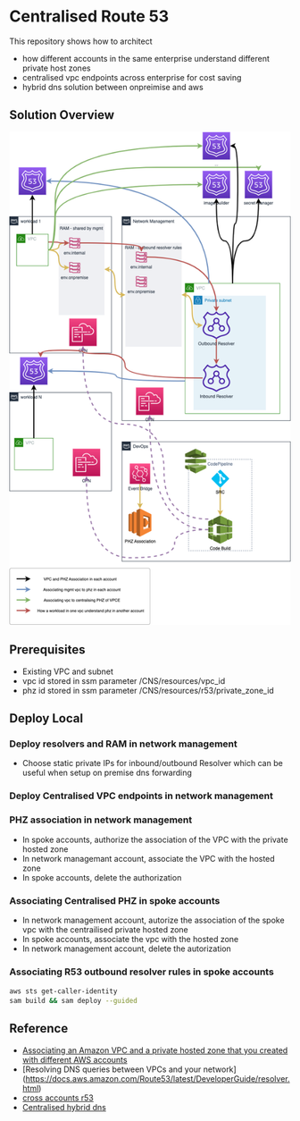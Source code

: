 # Centralised Route 53

This repository shows how to architect 
* how different accounts in the same enterprise understand different private host zones
* centralised vpc endpoints across enterprise for cost saving
* hybrid dns solution between onpreimise and aws

## Solution Overview
![Centralised DNS Solution](./doc/architecture.png)

## Prerequisites

* Existing VPC and subnet
* vpc id stored in ssm parameter /CNS/resources/vpc_id
* phz id stored in ssm parameter /CNS/resources/r53/private_zone_id

## Deploy Local

### Deploy resolvers and RAM in network management
* Choose static private IPs for inbound/outbound Resolver which can be useful when setup on premise dns forwarding

### Deploy Centralised VPC endpoints in network management

### PHZ association in network management
* In spoke accounts, authorize the association of the VPC with the private hosted zone
* In network managemant account, associate the VPC with the hosted zone
* In spoke accounts, delete the authorization

### Associating Centralised PHZ  in spoke accounts
* In network management account, autorize the association of the spoke vpc with the centrailised private hosted zone
* In spoke accounts, associate the vpc with the hosted zone
* In network management account, delete the autorization

### Associating R53 outbound resolver rules in spoke accounts

```bash
aws sts get-caller-identity
sam build && sam deploy --guided
```

## Reference

* [Associating an Amazon VPC and a private hosted zone that you created with different AWS accounts
](https://docs.aws.amazon.com/Route53/latest/DeveloperGuide/hosted-zone-private-associate-vpcs-different-accounts.html)
* [Resolving DNS queries between VPCs and your network]
(https://docs.aws.amazon.com/Route53/latest/DeveloperGuide/resolver.html)
* [cross accounts r53](https://noise.getoto.net/2021/01/20/using-route-53-private-hosted-zones-for-cross-account-multi-region-architectures/)
* [Centralised hybrid dns](https://aws.amazon.com/blogs/architecture/using-route-53-private-hosted-zones-for-cross-account-multi-region-architectures/)